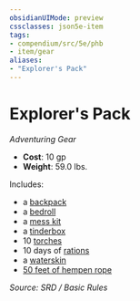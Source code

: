 ```yaml
---
obsidianUIMode: preview
cssclasses: json5e-item
tags:
- compendium/src/5e/phb
- item/gear
aliases: 
- "Explorer's Pack"
---
```

# Explorer's Pack
*Adventuring Gear*  

- **Cost**: 10 gp
- **Weight**: 59.0 lbs.

Includes:

- a [backpack](backpack.md)  
- a [bedroll](bedroll.md)  
- a [mess kit](mess-kit.md)  
- a [tinderbox](tinderbox.md)  
- 10 [torches](torch.md)  
- 10 days of [rations](rations-1-day.md)  
- a [waterskin](waterskin.md)  
- [50 feet of hempen rope](hempen-rope-50-feet.md)  

*Source: SRD / Basic Rules*